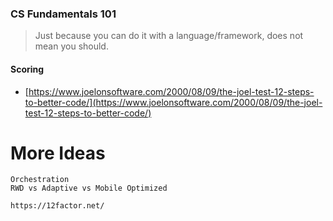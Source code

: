 ### CS Fundamentals 101

> Just because you can do it with a language/framework, does not mean you should.

#### Scoring

* [https://www.joelonsoftware.com/2000/08/09/the-joel-test-12-steps-to-better-code/](https://www.joelonsoftware.com/2000/08/09/the-joel-test-12-steps-to-better-code/)

# More Ideas

```
Orchestration
RWD vs Adaptive vs Mobile Optimized

https://12factor.net/
```




